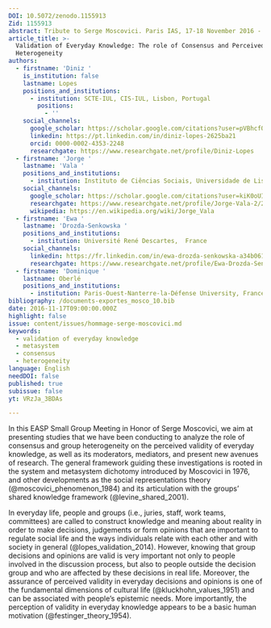 ```yaml
---
DOI: 10.5072/zenodo.1155913
Zid: 1155913
abstract: Tribute to Serge Moscovici. Paris IAS, 17-18 November 2016 - Session 3
article_title: >-
  Validation of Everyday Knowledge: The role of Consensus and Perceived
  Heterogeneity
authors:
  - firstname: 'Diniz '
    is_institution: false
    lastname: Lopes
    positions_and_institutions:
      - institution: SCTE-IUL, CIS-IUL, Lisbon, Portugal
        positions:
          - ''
    social_channels:
      google_scholar: https://scholar.google.com/citations?user=pVBhcfQAAAAJ&hl=en
      linkedin: https://pt.linkedin.com/in/diniz-lopes-2625ba21
      orcid: 0000-0002-4353-2248
      researchgate: https://www.researchgate.net/profile/Diniz-Lopes
  - firstname: 'Jorge '
    lastname: 'Vala '
    positions_and_institutions:
      - institution: Instituto de Ciências Sociais, Universidade de Lisboa, Portugal
    social_channels:
      google_scholar: https://scholar.google.com/citations?user=kiK0oUIAAAAJ&hl=pt-PT
      researchgate: https://www.researchgate.net/profile/Jorge-Vala-2/2
      wikipedia: https://en.wikipedia.org/wiki/Jorge_Vala
  - firstname: 'Ewa '
    lastname: 'Drozda-Senkowska '
    positions_and_institutions:
      - institution: Université René Descartes,  France
    social_channels:
      linkedin: https://fr.linkedin.com/in/ewa-drozda-senkowska-a34b0615a
      researchgate: https://www.researchgate.net/profile/Ewa-Drozda-Senkowska
  - firstname: 'Dominique '
    lastname: Oberlé
    positions_and_institutions:
      - institution: Paris-Ouest-Nanterre-la-Défense University, France
bibliography: /documents-exportes_mosco_10.bib
date: 2016-11-17T09:00:00.000Z
highlight: false
issue: content/issues/hommage-serge-moscovici.md
keywords:
  - validation of everyday knowledge
  - metasystem
  - consensus
  - heterogeneity
language: English
needDOI: false
published: true
subissue: false
yt: VRzJa_3BDAs

---
```


In this EASP Small Group Meeting in Honor of Serge Moscovici, we aim at presenting studies that we have been conducting to analyze the role of consensus and group heterogeneity on the perceived validity of everyday knowledge, as well as its moderators, mediators, and present new avenues of research. The general framework guiding these investigations is rooted in the system and metasystem dichotomy introduced by Moscovici in 1976, and other developments as the social representations theory (@moscovici_phenomenon_1984) and its articulation with the groups’ shared knowledge framework (@levine_shared_2001).

In everyday life, people and groups (i.e., juries, staff, work teams, committees) are called to construct knowledge and meaning about reality in order to make decisions, judgements or form opinions that are important to regulate social life and the ways individuals relate with each other and with society in general (@lopes_validation_2014). However, knowing that group decisions and opinions are valid is very important not only to people involved in the discussion process, but also to people outside the decision group and who are affected by these decisions in real life. Moreover, the assurance of perceived validity in everyday decisions and opinions is one of the fundamental dimensions of cultural life (@kluckhohn_values_1951) and can be associated with people’s epistemic needs. More importantly, the perception of validity in everyday knowledge appears to be a basic human motivation (@festinger_theory_1954).

<Youtube yt="VRzJa_3BDAs" caption="Validation of Everyday Knowledge The role of Consensus and Perceived Heterogeneity"></Youtube>